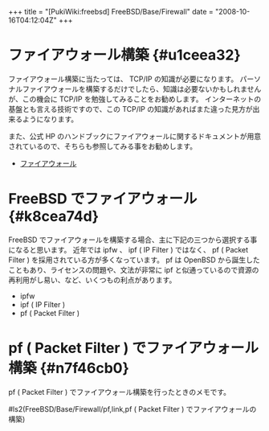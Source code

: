 +++
title = "[PukiWiki:freebsd] FreeBSD/Base/Firewall"
date = "2008-10-16T04:12:04Z"
+++


# ファイアウォール構築  {#u1ceea32}
ファイアウォール構築に当たっては、 TCP/IP の知識が必要になります。
パーソナルファイアウォールを構築するだけでしたら、知識は必要ないかもしれませんが、この機会に TCP/IP を勉強してみることをお勧めします。
インターネットの基盤とも言える技術ですので、この TCP/IP の知識があればまた違った見方が出来るようになります。

また、公式 HP のハンドブックにファイアウォールに関するドキュメントが用意されているので、そちらも参照してみる事をお勧めします。
- [ファイアウォール](http://www.freebsd.org/doc/ja/books/handbook/firewalls.html "ファイアウォール")

# FreeBSD でファイアウォール  {#k8cea74d}
FreeBSD でファイアウォールを構築する場合、主に下記の三つから選択する事になると思います。
近年では ipfw 、 ipf ( IP Filter ) ではなく、 pf ( Packet Filter ) を採用されている方が多くなっています。
pf は OpenBSD から誕生したこともあり、ライセンスの問題や、文法が非常に ipf と似通っているので資源の再利用がし易い、など、いくつもの利点があります。

- ipfw
- ipf ( IP Filter )
- pf ( Packet Filter )

# pf ( Packet Filter ) でファイアウォール構築  {#n7f46cb0}
pf ( Packet Filter ) でファイアウォール構築を行ったときのメモです。

#ls2(FreeBSD/Base/Firewall/pf,link,pf ( Packet Filter ) でファイアウォールの構築)
